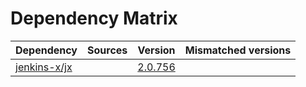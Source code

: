 # Dependency Matrix

Dependency | Sources | Version | Mismatched versions
---------- | ------- | ------- | -------------------
[jenkins-x/jx](https://github.com/jenkins-x/jx.git) |  | [2.0.756](https://github.com/jenkins-x/jx/releases/tag/v2.0.756) | 
